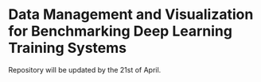 # Data Management and Visualization for Benchmarking Deep Learning Training Systems

Repository will be updated by the 21st of April.
